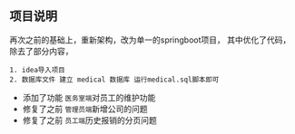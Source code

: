 ## 项目说明
再次之前的基础上，重新架构，改为单一的springboot项目，
其中优化了代码，除去了部分内容，

	1. idea导入项目
	2. 数据库文件 建立 medical 数据库 运行medical.sql脚本即可

* 添加了功能 `医务室端`对员工的维护功能
* 修复了之前 `管理员端`新增公司的问题
* 修复了之前 `员工端`历史报销的分页问题



